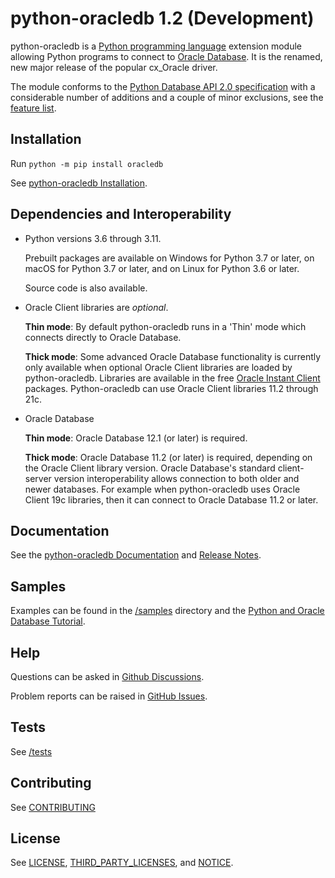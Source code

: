 # python-oracledb 1.2 (Development)

python-oracledb is a [Python programming language][python] extension module
allowing Python programs to connect to [Oracle Database][oracledb].  It is the
renamed, new major release of the popular cx_Oracle driver.

The module conforms to the [Python Database API 2.0 specification][pep249] with
a considerable number of additions and a couple of minor exclusions, see the
[feature list][features].

## Installation

Run `python -m pip install oracledb`

See [python-oracledb Installation][installation].

## Dependencies and Interoperability

- Python versions 3.6 through 3.11.

  Prebuilt packages are available on Windows for Python 3.7 or later, on macOS
  for Python 3.7 or later, and on Linux for Python 3.6 or later.

  Source code is also available.

- Oracle Client libraries are *optional*.

  **Thin mode**: By default python-oracledb runs in a 'Thin' mode which
  connects directly to Oracle Database.

  **Thick mode**: Some advanced Oracle Database functionality is currently only
  available when optional Oracle Client libraries are loaded by
  python-oracledb.  Libraries are available in the free [Oracle Instant
  Client][instantclient] packages. Python-oracledb can use Oracle Client
  libraries 11.2 through 21c.

- Oracle Database

  **Thin mode**: Oracle Database 12.1 (or later) is required.

  **Thick mode**: Oracle Database 11.2 (or later) is required, depending on the
  Oracle Client library version.  Oracle Database's standard client-server
  version interoperability allows connection to both older and newer
  databases. For example when python-oracledb uses Oracle Client 19c libraries,
  then it can connect to Oracle Database 11.2 or later.

## Documentation

See the [python-oracledb Documentation][documentation] and [Release
Notes][relnotes].

## Samples

Examples can be found in the [/samples][samples] directory and the
[Python and Oracle Database Tutorial][tutorial].

## Help

Questions can be asked in [Github Discussions][ghdiscussions].

Problem reports can be raised in [GitHub Issues][ghissues].

## Tests

See [/tests][tests]

## Contributing

See [CONTRIBUTING](https://github.com/oracle/python-oracledb/blob/main/CONTRIBUTING.md)

## License

See [LICENSE][license], [THIRD_PARTY_LICENSES][tplicense], and [NOTICE][notice].

[python]: https://www.python.org/
[oracledb]: https://www.oracle.com/database/
[instantclient]: https://www.oracle.com/database/technologies/instant-client.html
[pep249]: https://peps.python.org/pep-0249/
[documentation]: http://python-oracledb.readthedocs.io
[relnotes]: https://python-oracledb.readthedocs.io/en/latest/release_notes.html
[license]: https://github.com/oracle/python-oracledb/blob/main/LICENSE.txt
[tplicense]: https://github.com/oracle/python-oracledb/blob/main/THIRD_PARTY_LICENSES.txt
[notice]: https://github.com/oracle/python-oracledb/blob/main/NOTICE.txt
[tutorial]: https://oracle.github.io/python-oracledb/samples/tutorial/Python-and-Oracle-Database-The-New-Wave-of-Scripting.html
[ghdiscussions]: https://github.com/oracle/python-oracledb/discussions
[ghissues]: https://github.com/oracle/python-oracledb/issues
[tests]: https://github.com/oracle/python-oracledb/tree/main/tests
[samples]: https://github.com/oracle/python-oracledb/tree/main/samples
[installation]: https://python-oracledb.readthedocs.io/en/latest/user_guide/installation.html
[features]: https://oracle.github.io/python-oracledb/#features
